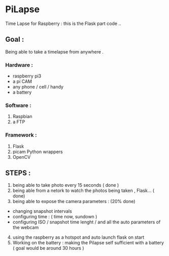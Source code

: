 # PiLapse
Time Lapse for Raspberry : this is the Flask part code .. 


## Goal : 
Being able to take a timelapse from anywhere .

### Hardware : 
- raspberry pi3 
- a pi CAM
- any phone / cell / handy 
- a battery 

### Software :
1. Raspbian
2. a FTP

### Framework :
1. Flask
2. picam Python wrappers
3. OpenCV

## STEPS :
1. being able to take photo every 15 seconds ( done ) 
2. being able from a netork to watch the photos being taken , Flask... ( done) 
3. being able to expose the camera parameters : (20% done)
  - changing snapshot intervals
  - configuring time : ( time now, sundown ) 
  - configuring ISO / snapshot time lenght / and all the auto parameters of the webcam
4. using the raspberry as a hotspot and auto launch flask on start
5. Working on the battery : making the Pilapse self sufficient with a battery ( goal would be around 30 hours )
